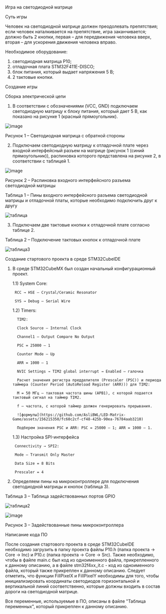 Игра на светодиодной матрице

Суть игры

Человек на светодиодной матрице должен преодолевать препятствия; если человек наталкивается на препятствие, игра заканчивается; должно быть 2 кнопки, первая – для передвижения человека вверх, вторая – для ускорения движения человека вправо. 

Необходимое оборудование:

1) светодиодная матрица P10;
2) отладочная плата STM32F411E-DISCO;
3) блок питания, который выдает напряжения 5 В;
4) 2 тактовые кнопки.

Создание игры

Сборка электрической цепи

1) В соответствии с обозначениями (VCC, GND) подключаем светодиодную матрицу к блоку питания, который дает 5 В, как показано на рисунке 1 (красный прямоугольник).

![image](https://github.com/AsliBWL/LED-Matrix-Game/assets/156215350/3d7f160b-0ab5-40e6-bb18-6504897b8d05)

Рисунок 1 – Светодиодная матрица с обратной стороны

2) Подключаем светодиодную матрицу к отладочной плате через входной интерфейсный разъем на матрице (рисунок 1 (синий прямоугольник)), распиновка которого представлена на рисунке 2, в соответствии с таблицей 1.

![image](https://github.com/AsliBWL/LED-Matrix-Game/assets/156215350/f87ee1a3-e640-4df9-8d3a-6fc543b4dd05)

Рисунок 2 – Распиновка входного интерфейсного разъема светодиодной матрицы

Таблица 1 – Пины входного интерфейсного разъема светодиодной матрицы и отладочной платы, которые необходимо подключить друг к другу

![таблица](https://github.com/AsliBWL/LED-Matrix-Game/assets/156215350/358de69a-895f-420e-bfa3-329d6e95339e)

3) Подключаем две тактовые кнопки к отладочной плате согласно таблице 2.

Таблица 2 – Подключение тактовых кнопок к отладочной плате

![таблица3](https://github.com/AsliBWL/LED-Matrix-Game/assets/156215350/2b7b206c-4162-4044-8d07-c51f7c930a89)

Создание стартового проекта в среде STM32CubeIDE

1) В среде STM32CubeMX был создан начальный конфигурационный проект.

   1.1) System Core:
   
        RCC → HSE – Crystal/Ceramic Resonator
   
        SYS → Debug – Serial Wire
   
   1.2)	Timers:
   
         TIM2:
   
         Clock Source – Internal Clock
   
         Channel1 – Output Compare No Output
   
         PSC = 25000 – 1
   
         Counter Mode – Up
   
         ARR = 1000 – 1
   
         NVIC Settings → TIM2 global interrupt → Enabled – галочка
   
         Расчет значения регистра предделителя (Prescaler (PSC)) и периода таймера (Counter Period (AutoReload Register (ARR))) для TIM2:
   
         M = 50 МГц – тактовая частота шины (APB1), с которой подается тактовый сигнал на таймер TIM2.
   
         f – частота, с которой таймер должен генерировать прерывания.

         ![формулы](https://github.com/AsliBWL/LED-Matrix-Game/assets/156215350/fc60c2cf-cf48-425b-90ea-76784aab3210)

         Подберем значения PSC и ARR: PSC = 25000 – 1; ARR = 1000 – 1.
   
   1.3) Настройка SPI-интерфейса
   
        Connectivity → SPI2:
   
        Mode – Transmit Only Master
   
        Data Size = 8 Bits
   
        Prescaler = 4

2) Определяем пины на микроконтроллере для подключения светодиодной матрицы и кнопок (таблица 3).

Таблица 3 – Таблица задействованных портов GPIO 

![таблица2](https://github.com/AsliBWL/LED-Matrix-Game/assets/156215350/f237d90b-425a-4e54-a56e-dbbf152999b1)

![image](https://github.com/AsliBWL/LED-Matrix-Game/assets/156215350/a792677a-ffcf-4106-8188-f67d297996ca)

Рисунок 3 – Задействованные пины микроконтроллера

Написание кода ПО

После создания стартового проекта в среде STM32CubeIDE необходимо загрузить в папку проекта файлы P10.h (папка проекта -> Core -> Inc) и P10.c (папка проекта -> Core -> Src). Также необходимо, чтобы в файле main.c был код из одноименного файла, прикрепленного к данному описанию, а в файле stm32f4xx_it.c - код из одноименного файла, который также прикреплен к данному описанию. Следует отметить, что функции FillPixelX и FillPixelY необходимы для того, чтобы инициализировать координаты светодиодов горизонтальной и вертикальной линий соответственно, которые должны входить в состав дороги на светодиодной матрице.

Все переменные, используемые в ПО, описаны в файле "Таблица переменных", который прикреплен к данному описанию.
